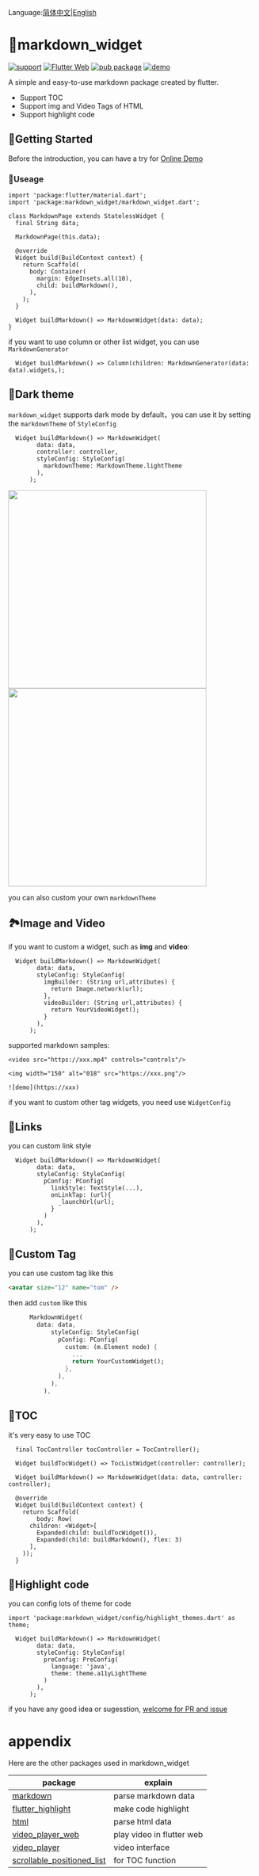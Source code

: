 Language:[简体中文](https://github.com/asjqkkkk/markdown_widget/blob/master/README_ZH.md)|[English](https://github.com/asjqkkkk/markdown_widget/blob/master/README.md)

# 📖markdown_widget

[![support](https://img.shields.io/badge/platform-flutter%7Cdart%20vm-ff69b4.svg?style=flat-square)](https://github.com/asjqkkkk/markdown_widget)
[![Flutter Web](https://github.com/asjqkkkk/markdown_widget/workflows/Flutter%20Web/badge.svg)](https://github.com/asjqkkkk/markdown_widget/actions)
[![pub package](https://img.shields.io/pub/v/markdown_widget.svg)](https://pub.dartlang.org/packages/markdown_widget)
[![demo](https://img.shields.io/badge/demo-online-brightgreen)](https://oldchen.top/markdown_widget/)

A simple and easy-to-use markdown package created by flutter.

- Support TOC
- Support img and Video Tags of HTML
- Support highlight code


## 🚀Getting Started

Before the introduction,  you can have a try for [Online Demo](https://asjqkkkk.github.io/markdown_widget/)

### 🔑Useage


```
import 'package:flutter/material.dart';
import 'package:markdown_widget/markdown_widget.dart';

class MarkdownPage extends StatelessWidget {
  final String data;

  MarkdownPage(this.data);

  @override
  Widget build(BuildContext context) {
    return Scaffold(
      body: Container(
        margin: EdgeInsets.all(10),
        child: buildMarkdown(),
      ),
    );
  }

  Widget buildMarkdown() => MarkdownWidget(data: data);
}
```

if you want to use column or other list widget, you can use `MarkdownGenerator`


```
  Widget buildMarkdown() => Column(children: MarkdownGenerator(data: data).widgets,);
```

## 🌠Dark theme

`markdown_widget` supports dark mode by default，you can use it by setting the `markdownTheme` of `StyleConfig`

```
  Widget buildMarkdown() => MarkdownWidget(
        data: data,
        controller: controller,
        styleConfig: StyleConfig(
          markdownTheme: MarkdownTheme.lightTheme
        ),
      );
```

<img src="https://user-images.githubusercontent.com/30992818/79996264-d476f180-84ea-11ea-8ea2-b82a85b8c6db.png" width=400> <img src="https://user-images.githubusercontent.com/30992818/79996304-e6589480-84ea-11ea-950a-5c4fb89c1ad3.png" width=400>

you can also custom your own `markdownTheme`


## 🏞Image and Video

if you want to custom a widget, such as **img** and **video**:

```
  Widget buildMarkdown() => MarkdownWidget(
        data: data,
        styleConfig: StyleConfig(
          imgBuilder: (String url,attributes) {
            return Image.network(url);
          },
          videoBuilder: (String url,attributes) {
            return YourVideoWidget();
          }
        ),
      );
```

supported markdown samples:

```
<video src="https://xxx.mp4" controls="controls"/>

<img width="150" alt="018" src="https://xxx.png"/>

![demo](https://xxx)

```

if you want to custom other tag widgets, you need use `WidgetConfig`

## 🔗Links

you can custom link style


```
  Widget buildMarkdown() => MarkdownWidget(
        data: data,
        styleConfig: StyleConfig(
          pConfig: PConfig(
            linkStyle: TextStyle(...),
            onLinkTap: (url){
              _launchUrl(url);
            }
          )
        ),
      );
```

## 🍑Custom Tag

you can use custom tag like this

```markdown
<avatar size="12" name="tom" />
```

then add `custom` like this

```dart
      MarkdownWidget(
        data: data,
            styleConfig: StyleConfig(
              pConfig: PConfig(
                custom: (m.Element node) {
                  ...
                  return YourCustomWidget();
                },
              ),
            ),
          ),
```

## 📜TOC

it's very easy to use TOC

```
  final TocController tocController = TocController();

  Widget buildTocWidget() => TocListWidget(controller: controller);

  Widget buildMarkdown() => MarkdownWidget(data: data, controller: controller);

  @override
  Widget build(BuildContext context) {
    return Scaffold(
        body: Row(
      children: <Widget>[
        Expanded(child: buildTocWidget()),
        Expanded(child: buildMarkdown(), flex: 3)
      ],
    ));
  }
```

## 🎈Highlight code

you can config lots of theme for code

```
import 'package:markdown_widget/config/highlight_themes.dart' as theme;

  Widget buildMarkdown() => MarkdownWidget(
        data: data,
        styleConfig: StyleConfig(
          preConfig: PreConfig(
            language: 'java',
            theme: theme.a11yLightTheme
          )
        ),
      );
```

if you have any good idea or sugesstion, [welcome for PR and issue](https://github.com/asjqkkkk/markdown_widget)


# appendix

Here are the other packages used in markdown_widget


package | explain
---|---
[markdown](https://pub.flutter-io.cn/packages/markdown) | parse markdown data
[flutter_highlight](https://pub.flutter-io.cn/packages/flutter_highlight) | make code highlight
[html](https://pub.flutter-io.cn/packages/html) | parse html data
[video_player_web](https://pub.flutter-io.cn/packages/video_player_web) | play video in flutter web
[video_player](https://pub.flutter-io.cn/packages/video_player) | video interface
[scrollable_positioned_list](https://pub.flutter-io.cn/packages/scrollable_positioned_list) | for TOC function